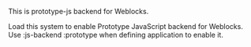 This is prototype-js backend for Weblocks.

Load this system to enable Prototype JavaScript backend for Weblocks.
Use :js-backend :prototype when defining application to enable it.
